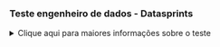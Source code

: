 ### Teste engenheiro de dados -  Datasprints
<details>
  <summary>
  Clique aqui para maiores informações sobre o teste
  </summary>
<p>

<p align="center">
  <a href="https://datasprints.com/">
    <img src="https://data-sprints-candidate-luizvidal.s3.us-east-2.amazonaws.com/logo.png" alt="Data Sprints" width="256" height="128">
  </a>
</p>

#### Arquitetura

Em resumo, segue uma imagem sobre a arquitetura utilizada:
- Os dados vem do bucket S3 da Data Sprints
- Apache Airflow faz o processo de extract e limpeza dos dados carregando-os no "data-lake" da Amazon em modelo batch
- Nifi faz o mesmo processo que o Airflow, com a diferença que pode ser usado como um streaming de dados
- Athena consulta os dados sobre o s3
- Tableau conecta-se ao Athena via ODBC
- Outras tecnologias: Python, SQL, Shell Scripting, Docker-Compose.
                                                                                                    
#### Tecnologias utilizadas:

> Scripts shell/AWS cli

Comandos utilizados: 
    Linux: mkdir -p, curl, sed, rm -rf, 
    AWS Cli: aws s3 cp

* [Curl](https://raw.githubusercontent.com/lvvidal/ds/master/dags/copy/create_folder.sh)
* [AWS Cli](https://raw.githubusercontent.com/lvvidal/ds/master/dags/copy/upload_s3.sh)

> Python : DAG Airflow (Operators: Bash, Python, Dummy), além de script de auxílio aos operadores (tasks).

Bibliotecas (os, csv, json, sys, shutil)

* [Dags](https://raw.githubusercontent.com/lvvidal/ds/master/dags/copy/copy_S3.py)
* [Utils](https://raw.githubusercontent.com/lvvidal/ds/master/dags/scripts/utils.py)

> SQL : Scripts usados para criação das tabelas pasta _raw (tabelas com dados do jeito que foram colocados no S3, sem transformação), tabelas pasta _processed (tabelas que foram transformadas, alguns campos que serão usados na análise já estão calculados) e pasta _results (scripts que trazem as mesmas respostas que são obtidas com ferramenta de visualização de dados)

* [Raw](https://raw.githubusercontent.com/lvvidal/ds/master/dags/sql/raw/create_trips.sql)
* [Processed](https://raw.githubusercontent.com/lvvidal/ds/master/dags/sql/processed/fact_trips.sql)
* [Answers](https://raw.githubusercontent.com/lvvidal/ds/master/dags/sql/answers/results.sql)

> Apache Airflow: ferramenta para gerenciamento de fluxos de trabalho, através de códigos Python, com possibilidade de agendamento de tarefas.

DAG :

![image](https://raw.githubusercontent.com/lvvidal/ds/master/images/airflow.png)

> Nifi : ferramenta para fluxo de dados em streaming, no nosso cenário, faz o mesmo que o Airflow, mas pode ser usada para um fluxo ininterrupto de dados, seja de fontes oriúndas de IoT, bancos de dados, arquivos, etc.

Fluxo de Dados:

* [Template](https://raw.githubusercontent.com/lvvidal/ds/master/nifi/Data_Sprints.xml)

Group Principal : Contém os subgroups (Extract & Load)

![image](https://raw.githubusercontent.com/lvvidal/ds/master/images/nifi_main.png)

Extract: copia os arquivos dos buckets do S3 da Data Sprints e move-os para a pasta do docker do Nifi

![image](https://raw.githubusercontent.com/lvvidal/ds/master/images/nifi_extract.png)

Load: faz a limpeza dos arquivos csv e json, quebra os arquivos json em linhas e depois junta-os novamente fazendo merge, transforma e csv e faz o upload de todos os arquivos novamente para o S3.

![image](https://raw.githubusercontent.com/lvvidal/ds/master/images/nifi_load.png)

> Tableau : ferramenta para visualização de dados, utilizada no nosso cenário para algumas análises referentes aos dados sobre viagens de táxi de NYC.

Dashboard: ao acessar o dashboard, existe um "radio button" na parte superior da tela, basta clicar nas opções para ir trocando o painel que será exibido. Cada painel representar uma resposta diferente do teste.

![image](https://raw.githubusercontent.com/lvvidal/ds/master/images/tableau.png)

Link para acessar o dashboard
* [Tableau](https://public.tableau.com/profile/luiz.vinicius.vidal#!/vizhome/DataSprints/TestDataEngineer?publish=yes)

## Observação
Estou utilizando minha conta pessoal da AWS e portanto deixei a máquina onde roda o Airflow e Nifi desligadas, portanto se possível entrar em contato para que eu possa subir as máquina e passar os links para que seja possível acessar o que está na cloud.
Informei isto por e-mail também para: recrutamento@datasprints.com 

#### Data-Engineer

Em caso de dúvidas, favor contactar:
Luiz Vinicius Vidal <br>

- [E-mail](mailto:lvvidal@gmail.com)
- [Linkedin](https://www.linkedin.com/in/vinicius-vidal-b5849458/)

</p>
</details>
